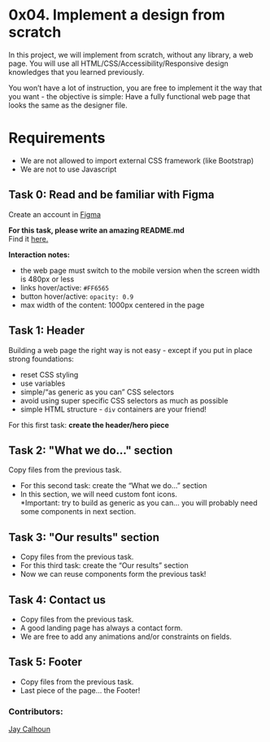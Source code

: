 # 0x04. Implement a design from scratch

In this project, we will implement from scratch, without any library, a web page. You will use all HTML/CSS/Accessibility/Responsive design knowledges that you learned previously.  
  
You won’t have a lot of instruction, you are free to implement it the way that you want - the objective is simple: Have a fully functional web page that looks the same as the designer file.  

# Requirements
- We are not allowed to import external CSS framework (like Bootstrap)  
- We are not to use Javascript

## Task 0: Read and be familiar with Figma  

Create an account in [Figma](https:www.figma.com)

**For this task, please write an amazing README.md** <br>
Find it [here.](https://github.com/Valinor13/holberton-headphones/blob/main/README.md)

**Interaction notes:**
- the web page must switch to the mobile version when the screen width is 480px or less
- links hover/active: ```#FF6565```
- button hover/active: ```opacity: 0.9```
- max width of the content: 1000px centered in the page  
  
## Task 1: Header  
  
Building a web page the right way is not easy - except if you put in place strong foundations:
- reset CSS styling
- use variables
- simple/“as generic as you can” CSS selectors
- avoid using super specific CSS selectors as much as possible
- simple HTML structure - ```div``` containers are your friend!  


For this first task: **create the header/hero piece**  
  
## Task 2: "What we do..." section

Copy files from the previous task.

- For this second task: create the “What we do…” section
- In this section, we will need custom font icons.
<br>\*Important: try to build as generic as you can… you will probably need some components in next section.

## Task 3: "Our results" section

- Copy files from the previous task.
- For this third task: create the “Our results” section
- Now we can reuse components form the previous task!

## Task 4: Contact us

- Copy files from the previous task.
- A good landing page has always a contact form.
- We are free to add any animations and/or constraints on fields.

## Task 5: Footer

- Copy files from the previous task.
- Last piece of the page… the Footer!

### Contributors:

[Jay Calhoun](https://github.com/Valinor13)